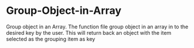 # Group-Object-in-Array
Group object in an Array. The function file group object in an array in to the desired key by the user. This will return back an object with the item selected as the grouping item as key
